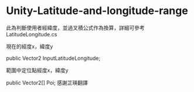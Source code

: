 # Unity-Latitude-and-longitude-range

此為判斷使用者經緯度，並過叉積公式作為換算，詳細可參考LatitudeLongitude.cs

現在的經度x，緯度y

public Vector2 InputLatitudeLongitude;

範圍中定位點經度x，緯度y

public Vector2[] Poi;
感謝芷瑛翻譯
